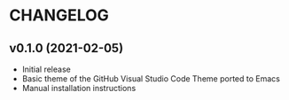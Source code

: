 # CHANGELOG

## v0.1.0 (2021-02-05)

* Initial release
* Basic theme of the GitHub Visual Studio Code Theme ported to Emacs
* Manual installation instructions
